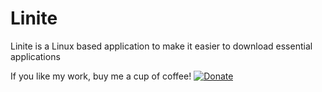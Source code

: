 # Linite
Linite is a Linux based application to make it easier to download essential applications

If you like my work, buy me a cup of coffee!
[![Donate](https://img.shields.io/badge/Donate-PayPal-green.svg)](https://www.paypal.com/cgi-bin/webscr?cmd=_s-xclick&hosted_button_id=PEPT6HT2AHDXW)
